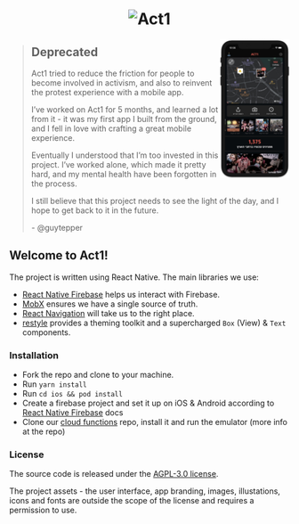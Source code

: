 <h1 align="center">
    <img width="266" src="https://res.cloudinary.com/act1/image/upload/v1612944972/meta/logo_gf7ecz.svg" alt="Act1" />
</h1>
<img src="https://raw.githubusercontent.com/act-1/native/bb/src/assets/readme-screenshot.jpg" align="right" width="25%" />

> ## Deprecated
>
> Act1 tried to reduce the friction for people to become involved in activism, and also to reinvent the protest experience with a mobile app.
>
> I’ve worked on Act1 for 5 months, and learned a lot from it - it was my first app I built from the ground, and I fell in love with crafting a great mobile experience.
>
> Eventually I understood that I’m too invested in this project. I’ve worked alone, which made it pretty hard, and my mental health have been forgotten in the process. 
> 
> I still believe that this project needs to see the light of the day, and I hope to get back to it in the future.
>
> \- @guytepper


## Welcome to Act1!

The project is written using React Native. The main libraries we use:

- [React Native Firebase](https://rnfirebase.io/) helps us interact with Firebase.
- [MobX](https://mobx.js.org/README.html) ensures we have a single source of truth.
- [React Navigation](https://reactnavigation.org/docs/getting-started) will take us to the right place.
- [restyle](https://github.com/Shopify/restyle) provides a theming toolkit and a supercharged `Box` (View) & `Text` components.

### Installation

- Fork the repo and clone to your machine.
- Run `yarn install`
- Run `cd ios && pod install`
- Create a firebase project and set it up on iOS & Android according to [React Native Firebase](https://rnfirebase.io/#2-android-setup) docs
- Clone our [cloud functions](https://github.com/act-1/cloud-functions) repo, install it and run the emulator (more info at the repo)

### License

The source code is released under the [AGPL-3.0 license](https://github.com/act-1/native/blob/main/LICENSE).

The project assets - the user interface, app branding, images, illustations, icons and fonts are outside the scope of the license and requires a permission to use.
